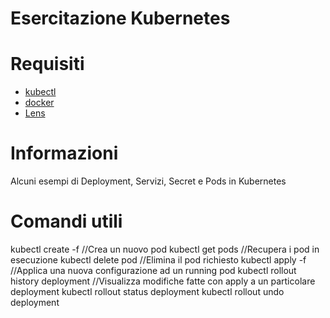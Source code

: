 # Esercitazione Kubernetes

# Requisiti
- [kubectl](https://kubernetes.io/docs/tasks/tools/)
- [docker](https://docs.docker.com/get-docker/)
- [Lens](https://k8slens.dev/)

# Informazioni
Alcuni esempi di Deployment, Servizi, Secret e Pods in Kubernetes
 
# Comandi utili
kubectl create -f <nome-file>   //Crea un nuovo pod
kubectl get pods                //Recupera i pod in esecuzione
kubectl delete pod <nome-pod>   //Elimina il pod richiesto
kubectl apply -f <file-name>    //Applica una nuova configurazione ad un running pod
kubectl rollout history deployment <nome-deployment>	//Visualizza modifiche fatte con apply a un particolare deployment
kubectl rollout status deployment <nome-deployment>
kubectl rollout undo deployment <nome-deployment>
